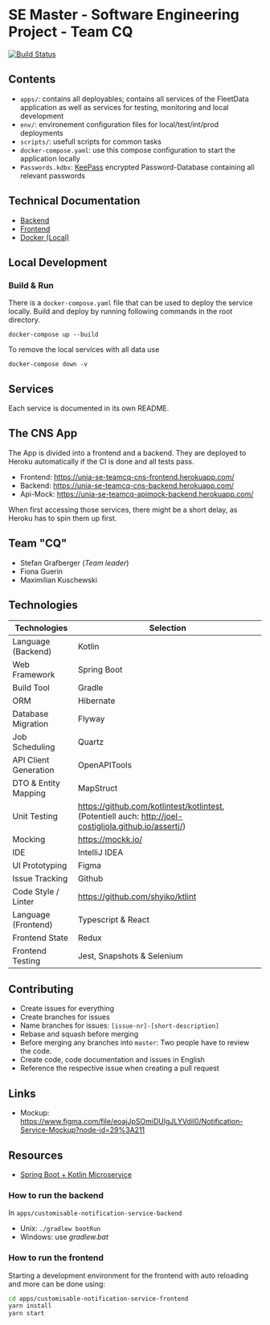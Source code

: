# SE Master - Software Engineering Project - Team CQ

[![Build Status](https://travis-ci.com/maxi-k/se-master-sem1-st.svg?token=vJCFyC8fzGGkCLryVRQA&branch=master)](https://travis-ci.com/maxi-k/se-master-sem1-st)

## Contents
- `apps/`: contains all deployables; contains all services of the FleetData application as well as services for testing, monitoring and local development
- `env/`: environement configuration files for local/test/int/prod deployments
- `scripts/`: usefull scripts for common tasks
- `docker-compose.yaml`: use this compose configuration to start the application locally
- `Passwords.kdbx`: [KeePass](keepass.info) encrypted Password-Database containing all relevant passwords

## Technical Documentation
- [Backend](./doc/technische-dokumentation/backend-development.md)
- [Frontend](./doc/technische-dokumentation/frontend-development.md)
- [Docker (Local)](./doc/technische-dokumentation/docker-development.md)

## Local Development

### Build & Run

There is a `docker-compose.yaml` file that can be used to deploy the service locally.
Build and deploy by running following commands in the root directory.

```
docker-compose up --build
```

To remove the local services with all data use
```
docker-compose down -v
```

## Services
Each service is documented in its own README.

## The CNS App
The App is divided into a frontend and a backend. They are deployed to
Heroku automatically if the CI is done and all tests pass.
* Frontend: https://unia-se-teamcq-cns-frontend.herokuapp.com/ 
* Backend: https://unia-se-teamcq-cns-backend.herokuapp.com/
* Api-Mock: https://unia-se-teamcq-apimock-backend.herokuapp.com/

When first accessing those services, there might be a short delay, as
Heroku has to spin them up first.

## Team "CQ"
- Stefan Grafberger (*Team leader*)
- Fiona Guerin
- Maximilian Kuschewski

## Technologies
| Technologies | Selection     |
| ----------- | -------- |
Language (Backend) | Kotlin
Web Framework | Spring Boot
Build Tool | Gradle
ORM | Hibernate
Database Migration | Flyway
Job Scheduling | Quartz
API Client Generation | OpenAPITools
DTO & Entity Mapping | MapStruct
Unit Testing | https://github.com/kotlintest/kotlintest,  (Potentiell auch: http://joel-costigliola.github.io/assertj/)
Mocking | https://mockk.io/
IDE | IntelliJ IDEA
UI Prototyping | Figma |
Issue Tracking | Github
Code Style / Linter | https://github.com/shyiko/ktlint
Language (Frontend) | Typescript & React
Frontend State | Redux
Frontend Testing | Jest, Snapshots & Selenium 

## Contributing
- Create issues for everything
- Create branches for issues
- Name branches for issues: `[issue-nr]-[short-description]`
- Rebase and squash before merging
- Before merging any branches into `master`: Two people have to review
  the code.
- Create code, code documentation and issues in English
- Reference the respective issue when creating a pull request

## Links
- Mockup: https://www.figma.com/file/eoajJpSOmiDUlgJLYVdil0/Notification-Service-Mockup?node-id=29%3A211

## Resources
* [Spring Boot + Kotlin Microservice](https://kotlinlang.org/docs/tutorials/spring-boot-restful.html)

### How to run the backend
In `apps/customisable-notification-service-backend`
* Unix: ```./gradlew bootRun```
* Windows: use *gradlew.bat*

### How to run the frontend
Starting a development environment for the frontend with auto
reloading and more can be done using:
```sh
cd apps/customisable-notification-service-frontend
yarn install
yarn start
```

